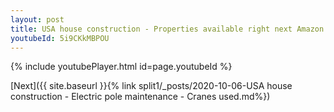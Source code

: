 ```yaml
---
layout: post
title: USA house construction - Properties available right next Amazon new warehouse in Tennessee whatsapp status
youtubeId: 5i9CKkMBPOU
---
```


{% include youtubePlayer.html id=page.youtubeId %}

[Next]({{ site.baseurl }}{% link split1/_posts/2020-10-06-USA house construction - Electric pole maintenance - Cranes used.md%})
